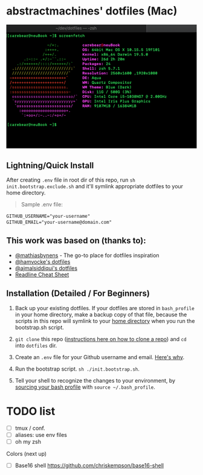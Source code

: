 # abstractmachines' dotfiles (Mac)

![Screenfetch](./img/screenfetch-dotfiles.png)

## Lightning/Quick Install
After creating `.env` file in root dir of this repo, run `sh init.bootstrap.exclude.sh`
and it'll symlink appropriate dotfiles to your home directory.

> Sample .env file:
```
GITHUB_USERNAME="your-username"
GITHUB_EMAIL="your-username@domain.com"
```

## This work was based on (thanks to):
- [@mathiasbynens](https://github.com/mathiasbynens/dotfiles) - The go-to place for dotfiles inspiration
- [@hamvocke's dotfiles](https://github.com/hamvocke/dotfiles)
- [@ajmalsiddiqui's dotfiles](https://github.com/ajmalsiddiqui/dotfiles/)
- [Readline Cheat Sheet](https://readline.kablamo.org/emacs.html)

## Installation (Detailed / For Beginners)
1. Back up your existing dotfiles. If your dotfiles are stored in `bash_profile`
in your home directory, make a backup copy of that file, because the scripts in
this repo will symlink to your [home directory](https://en.wikipedia.org/wiki/Home_directory) when you run the bootstrap.sh script.

2. `git clone` this repo ([instructions here on how to clone a repo](https://git-scm.com/book/en/v2/Git-Basics-Getting-a-Git-Repository)) and `cd` into `dotfiles` dir.

3. Create an `.env` file for your Github username and email. [Here's why](https://12factor.net/config).

4. Run the bootstrap script. `sh ./init.bootstrap.sh`.

5. Tell your shell to recognize the changes to your environment, by [sourcing 
your bash profile](https://stackoverflow.com/questions/4608187/how-to-reload-bash-profile-from-the-command-line) with `source ~/.bash_profile`.

# TODO list
- [ ] tmux / conf.
- [ ] aliases: use env files
- [ ] oh my zsh

Colors (next up)
- [ ] Base16 shell https://github.com/chriskempson/base16-shell

